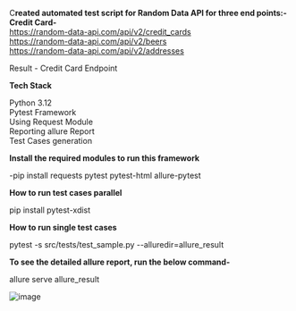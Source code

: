 

C**reated automated test script for Random Data API for three end points:-**</br>
**Credit Card-** </br>https://random-data-api.com/api/v2/credit_cards</br>
https://random-data-api.com/api/v2/beers</br>
https://random-data-api.com/api/v2/addresses

Result - Credit Card Endpoint

**Tech Stack**

Python 3.12</br>
Pytest Framework</br>
Using Request Module</br>
Reporting allure Report</br>
Test Cases generation</br>

**Install the required modules to run this framework**

-pip install requests pytest pytest-html allure-pytest

**How to run test cases parallel**

pip install pytest-xdist

**How to run single test cases**

pytest -s src/tests/test_sample.py --alluredir=allure_result

**To see the detailed allure report, run the below command-**

allure serve allure_result

![image](https://github.com/user-attachments/assets/dab9b985-c282-4936-9f38-a93e6b7461e2)
